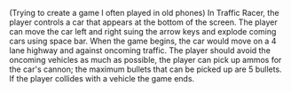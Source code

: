 (Trying to create a game I often played in old phones)
    In Traffic Racer, the player controls a car that appears at the bottom of the screen. The player can move the car left and right suing the arrow keys and explode coming cars using space bar. When the game begins, the car  would move on a 4 lane highway and against oncoming traffic. The player should avoid the oncoming vehicles as much as possible, the player can pick up ammos for the car's cannon; the maximum bullets that can be picked up are 5 bullets. If the player collides with a vehicle the game ends.

